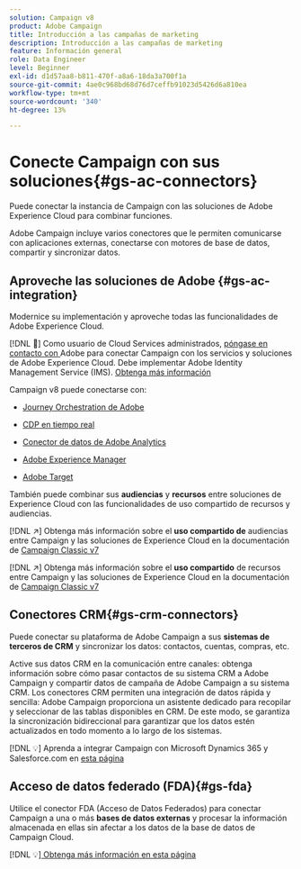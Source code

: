 ```yaml
---
solution: Campaign v8
product: Adobe Campaign
title: Introducción a las campañas de marketing
description: Introducción a las campañas de marketing
feature: Información general
role: Data Engineer
level: Beginner
exl-id: d1d57aa8-b811-470f-a8a6-18da3a700f1a
source-git-commit: 4ae0c968bd68d76d7ceffb91023d5426d6a810ea
workflow-type: tm+mt
source-wordcount: '340'
ht-degree: 13%

---
```


# Conecte Campaign con sus soluciones{#gs-ac-connectors}

Puede conectar la instancia de Campaign con las soluciones de Adobe Experience Cloud para combinar funciones.

Adobe Campaign incluye varios conectores que le permiten comunicarse con aplicaciones externas, conectarse con motores de base de datos, compartir y sincronizar datos.

## Aproveche las soluciones de Adobe {#gs-ac-integration}

Modernice su implementación y aproveche todas las funcionalidades de Adobe Experience Cloud.

[!DNL :speech_balloon:] Como usuario de Cloud Services administrados,  [póngase en contacto con ](../start/campaign-faq.md#support) Adobe para conectar Campaign con los servicios y soluciones de Adobe Experience Cloud. Debe implementar Adobe Identity Management Service (IMS). [Obtenga más información](../start/connect.md#connect-ims)

Campaign v8 puede conectarse con:

* [Journey Orchestration de Adobe](https://experienceleague.adobe.com/docs/journeys/using/action-journeys/acc-action.html?lang=en)

* [CDP en tiempo real](../connect/ac-rtcdp.md)

* [Conector de datos de Adobe Analytics](../connect/ac-aa.md)

* [Adobe Experience Manager](../connect/ac-aem.md)

* [Adobe Target](../connect/ac-at.md)

También puede combinar sus **audiencias** y **recursos** entre soluciones de Experience Cloud con las funcionalidades de uso compartido de recursos y audiencias.

[!DNL :arrow_upper_right:] Obtenga más información sobre el  **uso compartido de** audiencias entre Campaign y las soluciones de Experience Cloud en la documentación de  [Campaign Classic v7](https://experienceleague.adobe.com/docs/campaign-classic/using/integrating-with-adobe-experience-cloud/audience-sharing/sharing-audiences-with-adobe-experience-cloud.html?lang=en#integrating-with-adobe-experience-cloud)

[!DNL :arrow_upper_right:] Obtenga más información sobre el  **uso compartido** de recursos entre Campaign y las soluciones de Experience Cloud en la documentación de  [Campaign Classic v7](https://experienceleague.adobe.com/docs/campaign-classic/using/integrating-with-adobe-experience-cloud/asset-sharing/sharing-assets-with-adobe-experience-cloud.html?lang=en#integrating-with-adobe-experience-cloud)

## Conectores CRM{#gs-crm-connectors}

Puede conectar su plataforma de Adobe Campaign a sus **sistemas de terceros de CRM** y sincronizar los datos: contactos, cuentas, compras, etc.

Active sus datos CRM en la comunicación entre canales: obtenga información sobre cómo pasar contactos de su sistema CRM a Adobe Campaign y compartir datos de campaña de Adobe Campaign a su sistema CRM.
Los conectores CRM permiten una integración de datos rápida y sencilla: Adobe Campaign proporciona un asistente dedicado para recopilar y seleccionar de las tablas disponibles en CRM. De este modo, se garantiza la sincronización bidireccional para garantizar que los datos estén actualizados en todo momento a lo largo de los sistemas.

[!DNL :bulb:] Aprenda a integrar Campaign con Microsoft Dynamics 365 y Salesforce.com en  [esta página](crm.md)

## Acceso de datos federado (FDA){#gs-fda}

Utilice el conector FDA (Acceso de Datos Federados) para conectar Campaign a una o más **bases de datos externas** y procesar la información almacenada en ellas sin afectar a los datos de la base de datos de Campaign Cloud.

[!DNL :bulb:][ Obtenga más información en esta página](fda.md)


<!-- 
 ## Integrate with social media

Use the **Managing social networks (Social Marketing)** option to interact with customers and prospects via Twitter.

* Send messages - Use Adobe Campaign Social Marketing to send messages on Twitter. Adobe Campaign lets you post messages directly to your twitter account. You can also send direct messages to all your followers.

* Collect new contacts - Adobe Campaign Social Marketing also makes it easy to acquire new contacts via Facebook: contact users and ask them if they want to share their profile information. If they accept, Adobe Campaign automatically recovers the data, which enables you to carry out targeting campaigns and, when possible, to implement cross-channel strategies.

[!DNL :bulb:] Learn how to set up and use Campaign Social Marketing in [this section](../connect/ac-tw.md) -->